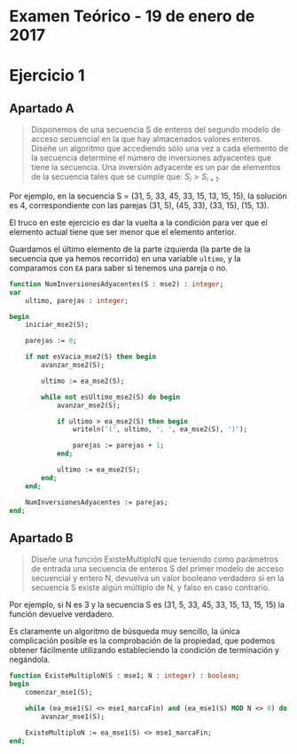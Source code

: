 <!-- TITLE: Examen Teórico - 19 de enero de 2017 -->

# Examen Teórico - 19 de enero de 2017

# Ejercicio 1

## Apartado A

> Disponemos de una secuencia S de enteros del segundo modelo de acceso secuencial en la que hay almacenados valores enteros. Diseñe un algoritmo que accediendo sólo una vez a cada elemento de la secuencia determine el número de inversiones adyacentes que tiene la secuencia. Una inversión adyacente es un par de elementos de la secuencia tales que se cumple que: $S_{i} \gt S_{i+1}$.

Por ejemplo, en la secuencia S = (31, 5, 33, 45, 33, 15, 13, 15, 15), la solución es 4, correspondiente con las parejas (31, 5), (45, 33), (33, 15), (15, 13).

El truco en este ejercicio es dar la vuelta a la condición para ver que el elemento actual tiene que ser menor que el elemento anterior.

Guardamos el último elemento de la parte izquierda (la parte de la secuencia que ya hemos recorrido) en una variable `ultimo`, y la comparamos con `EA` para saber si tenemos una pareja o no.

```pascal
function NumInversionesAdyacentes(S : mse2) : integer;
var
	ultimo, parejas : integer;

begin
	iniciar_mse2(S);

	parejas := 0;

	if not esVacia_mse2(S) then begin
		avanzar_mse2(S);

		ultimo := ea_mse2(S);

		while not esUltimo_mse2(S) do begin
			avanzar_mse2(S);

			if ultimo > ea_mse2(S) then begin
				writeln('(', ultimo, ', ', ea_mse2(S), ')');

				parejas := parejas + 1;
			end;

			ultimo := ea_mse2(S);
		end;
	end;

	NumInversionesAdyacentes := parejas;
end;
```

## Apartado B

> Diseñe una función ExisteMultiploN que teniendo como parámetros de entrada una secuencia de enteros S del primer modelo de acceso secuencial y entero N, devuelva un valor booleano verdadero si en la secuencia S existe algún múltiplo de N, y falso en caso contrario.

Por ejemplo, si N es 3 y la secuencia S es (31, 5, 33, 45, 33, 15, 13, 15, 15) la función devuelve verdadero.

Es claramente un algoritmo de búsqueda muy sencillo, la única complicación posible es la comprobación de la propiedad, que podemos obtener fácilmente utilizando estableciendo la condición de terminación y negándola.

```pascal
function ExisteMultiploN(S : mse1; N : integer) : boolean;
begin
	comenzar_mse1(S);

	while (ea_mse1(S) <> mse1_marcaFin) and (ea_mse1(S) MOD N <> 0) do
		avanzar_mse1(S);

	ExisteMultiploN := ea_mse1(S) <> mse1_marcaFin;
end;
```

